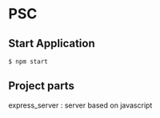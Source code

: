 # PSC

## Start Application 

`$ npm start `


## Project parts

express_server : server based on javascript
